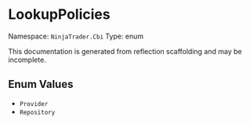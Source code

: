 # LookupPolicies

Namespace: `NinjaTrader.Cbi`
Type: enum

This documentation is generated from reflection scaffolding and may be incomplete.

## Enum Values
- `Provider`
- `Repository`
